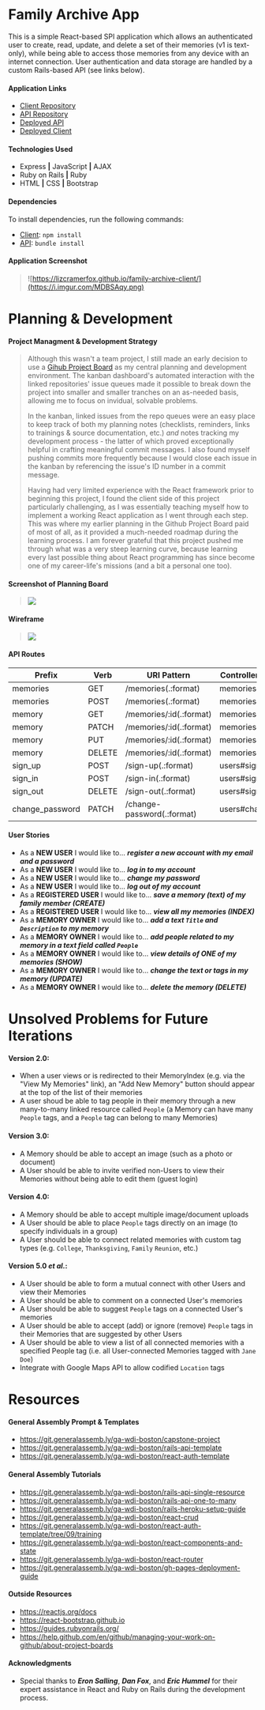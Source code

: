 # Family Archive App
This is a simple React-based SPI application which allows an authenticated user to create, read, update, and delete a set of their memories (v1 is text-only), while being able to access those memories from any device with an internet connection. User authentication and data storage are handled by a custom Rails-based API (see links below).

#### Application Links
- [Client Repository](https://github.com/lizcramerfox/family-archive-client)
- [API Repository](https://github.com/lizcramerfox/Family-Archive-API)
- [Deployed API](https://nameless-earth-46490.herokuapp.com/)
- [Deployed Client](https://lizcramerfox.github.io/family-archive-client/)

#### Technologies Used
- Express **|** JavaScript **|** AJAX
- Ruby on Rails **|** Ruby
- HTML **|** CSS **|** Bootstrap

#### Dependencies
To install dependencies, run the following commands:
- [Client](https://github.com/lizcramerfox/family-archive-client): `npm install`
- [API](https://github.com/lizcramerfox/Family-Archive-API): `bundle install`

#### Application Screenshot
>![https://lizcramerfox.github.io/family-archive-client/](https://i.imgur.com/MDBSAqy.png)


# Planning & Development
#### Project Managment & Development Strategy
> Although this wasn't a team project, I still made an early decision to use a [Gihub Project Board](https://help.github.com/en/github/managing-your-work-on-github/about-project-boards) as my central planning and development environment. The kanban dashboard's automated interaction with the linked repositories' issue queues made it possible to break down the project into smaller and smaller tranches on an as-needed basis, allowing me to focus on invidual, solvable problems.
>
> In the kanban, linked issues from the repo queues were an easy place to keep track of both my planning notes (checklists, reminders, links to trainings & source documentation, etc.) *and* notes tracking my development process - the latter of which proved exceptionally helpful in crafting meaningful commit messages. I also found myself pushing commits more frequently because I would close each issue in the kanban by referencing the issue's ID number in a commit message.
>
> Having had very limited experience with the React framework prior to beginning this project, I found the client side of this project particularly challenging, as I was essentially teaching myself how to implement a working React application as I went through each step. This was where my earlier planning in the Github Project Board paid of most of all, as it provided a much-needed roadmap during the learning process. I am forever grateful that this project pushed me through what was a very steep learning curve, because learning every last possible thing about React programming has since become one of my career-life's missions (and a bit a personal one too).

#### Screenshot of Planning Board
> ![](https://i.imgur.com/HyuwA5u.png)

#### Wireframe
>![](https://i.imgur.com/dFtP4SS.jpg)

#### API Routes
| Prefix | Verb | URI Pattern | Controller#Action |
| --- | --- | --- | --- |
| memories | GET | /memories(.:format) | memories#index |
| memories | POST | /memories(.:format) | memories#create |
| memory | GET | /memories/:id(.:format) | memories#show |
| memory | PATCH | /memories/:id(.:format) | memories#update |
| memory | PUT | /memories/:id(.:format) | memories#update |
| memory | DELETE | /memories/:id(.:format) | memories#destroy |
| sign_up | POST | /sign-up(.:format) | users#signup |
| sign_in | POST | /sign-in(.:format) | users#signin |
| sign_out | DELETE | /sign-out(.:format) | users#signout |
| change_password | PATCH | /change-password(.:format) | users#changepw |


#### User Stories
- As a **NEW USER** I would like to... _**register a new account with my email and a password**_
- As a **NEW USER** I would like to... _**log in to my account**_
- As a **NEW USER** I would like to... _**change my password**_
- As a **NEW USER** I would like to... _**log out of my account**_
- As a **REGISTERED USER** I would like to... _**save a memory (text) of my family member (CREATE)**_
- As a **REGISTERED USER** I would like to... _**view all my memories (INDEX)**_
- As a **MEMORY OWNER** I would like to... _**add a text `Title` and `Description` to my memory**_
- As a **MEMORY OWNER** I would like to... _**add people related to my memory in a text field called `People`**_
- As a **MEMORY OWNER** I would like to... _**view details of ONE of my memories (SHOW)**_
- As a **MEMORY OWNER** I would like to... _**change the text or tags in my memory (UPDATE)**_
- As a **MEMORY OWNER** I would like to... _**delete the memory (DELETE)**_


# Unsolved Problems for Future Iterations
#### Version 2.0:
- When a user views or is redirected to their MemoryIndex (e.g. via the "View My Memories" link), an "Add New Memory" button should appear at the top of the list of their memories
- A user shoud be able to tag people in their memory through a new many-to-many linked resource called `People` (a Memory can have many `People` tags, and a `People` tag can belong to many Memories)

#### Version 3.0:
- A Memory should be able to accept an image (such as a photo or document)
- A User should be able to invite verified non-Users to view their Memories without being able to edit them (guest login)

#### Version 4.0:
- A Memory should be able to accept multiple image/document uploads
- A User should be able to place `People` tags directly on an image (to specify individuals in a group)
- A User should be able to connect related memories with custom tag types (e.g. `College`, `Thanksgiving`, `Family` `Reunion`, etc.)

#### Version 5.0 *et al.*:
- A User should be able to form a mutual connect with other Users and view their Memories
- A User should be able to comment on a connected User's memories
- A User should be able to suggest `People` tags on a connected User's memories
- A User should be able to accept (add) or ignore (remove) `People` tags in their Memories that are suggested by other Users
- A User should be able to view a list of all connected memories with a specified People tag (i.e. all User-connected Memories tagged with `Jane Doe`)
- Integrate with Google Maps API to allow codified `Location` tags


# Resources
#### General Assembly Prompt & Templates
- https://git.generalassemb.ly/ga-wdi-boston/capstone-project
- https://git.generalassemb.ly/ga-wdi-boston/rails-api-template
- https://git.generalassemb.ly/ga-wdi-boston/react-auth-template

#### General Assembly Tutorials
- https://git.generalassemb.ly/ga-wdi-boston/rails-api-single-resource
- https://git.generalassemb.ly/ga-wdi-boston/rails-api-one-to-many
- https://git.generalassemb.ly/ga-wdi-boston/rails-heroku-setup-guide
- https://git.generalassemb.ly/ga-wdi-boston/react-crud
- https://git.generalassemb.ly/ga-wdi-boston/react-auth-template/tree/09/training
- https://git.generalassemb.ly/ga-wdi-boston/react-components-and-state
- https://git.generalassemb.ly/ga-wdi-boston/react-router
- https://git.generalassemb.ly/ga-wdi-boston/gh-pages-deployment-guide

#### Outside Resources
- https://reactjs.org/docs
- https://react-bootstrap.github.io
- https://guides.rubyonrails.org/
- https://help.github.com/en/github/managing-your-work-on-github/about-project-boards

#### Acknowledgments
- Special thanks to _**Eron Salling**_, _**Dan Fox**_, and _**Eric Hummel**_ for their expert assistance in React and Ruby on Rails during the development process.
